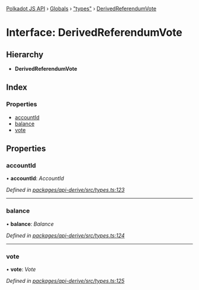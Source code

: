 [Polkadot JS API](../README.md) › [Globals](../globals.md) › ["types"](../modules/_types_.md) › [DerivedReferendumVote](_types_.derivedreferendumvote.md)

# Interface: DerivedReferendumVote

## Hierarchy

* **DerivedReferendumVote**

## Index

### Properties

* [accountId](_types_.derivedreferendumvote.md#accountid)
* [balance](_types_.derivedreferendumvote.md#balance)
* [vote](_types_.derivedreferendumvote.md#vote)

## Properties

###  accountId

• **accountId**: *AccountId*

*Defined in [packages/api-derive/src/types.ts:123](https://github.com/polkadot-js/api/blob/c4e553ad8/packages/api-derive/src/types.ts#L123)*

___

###  balance

• **balance**: *Balance*

*Defined in [packages/api-derive/src/types.ts:124](https://github.com/polkadot-js/api/blob/c4e553ad8/packages/api-derive/src/types.ts#L124)*

___

###  vote

• **vote**: *Vote*

*Defined in [packages/api-derive/src/types.ts:125](https://github.com/polkadot-js/api/blob/c4e553ad8/packages/api-derive/src/types.ts#L125)*
